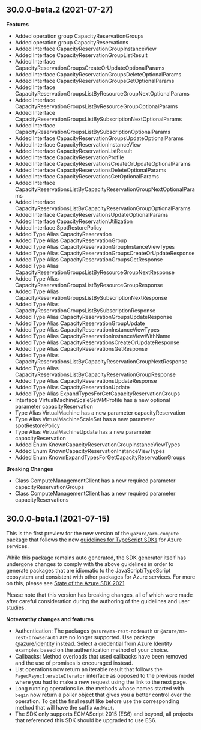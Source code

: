 ## 30.0.0-beta.2 (2021-07-27)
    
**Features**

  - Added operation group CapacityReservationGroups
  - Added operation group CapacityReservations
  - Added Interface CapacityReservationGroupInstanceView
  - Added Interface CapacityReservationGroupListResult
  - Added Interface CapacityReservationGroupsCreateOrUpdateOptionalParams
  - Added Interface CapacityReservationGroupsDeleteOptionalParams
  - Added Interface CapacityReservationGroupsGetOptionalParams
  - Added Interface CapacityReservationGroupsListByResourceGroupNextOptionalParams
  - Added Interface CapacityReservationGroupsListByResourceGroupOptionalParams
  - Added Interface CapacityReservationGroupsListBySubscriptionNextOptionalParams
  - Added Interface CapacityReservationGroupsListBySubscriptionOptionalParams
  - Added Interface CapacityReservationGroupsUpdateOptionalParams
  - Added Interface CapacityReservationInstanceView
  - Added Interface CapacityReservationListResult
  - Added Interface CapacityReservationProfile
  - Added Interface CapacityReservationsCreateOrUpdateOptionalParams
  - Added Interface CapacityReservationsDeleteOptionalParams
  - Added Interface CapacityReservationsGetOptionalParams
  - Added Interface CapacityReservationsListByCapacityReservationGroupNextOptionalParams
  - Added Interface CapacityReservationsListByCapacityReservationGroupOptionalParams
  - Added Interface CapacityReservationsUpdateOptionalParams
  - Added Interface CapacityReservationUtilization
  - Added Interface SpotRestorePolicy
  - Added Type Alias CapacityReservation
  - Added Type Alias CapacityReservationGroup
  - Added Type Alias CapacityReservationGroupInstanceViewTypes
  - Added Type Alias CapacityReservationGroupsCreateOrUpdateResponse
  - Added Type Alias CapacityReservationGroupsGetResponse
  - Added Type Alias CapacityReservationGroupsListByResourceGroupNextResponse
  - Added Type Alias CapacityReservationGroupsListByResourceGroupResponse
  - Added Type Alias CapacityReservationGroupsListBySubscriptionNextResponse
  - Added Type Alias CapacityReservationGroupsListBySubscriptionResponse
  - Added Type Alias CapacityReservationGroupsUpdateResponse
  - Added Type Alias CapacityReservationGroupUpdate
  - Added Type Alias CapacityReservationInstanceViewTypes
  - Added Type Alias CapacityReservationInstanceViewWithName
  - Added Type Alias CapacityReservationsCreateOrUpdateResponse
  - Added Type Alias CapacityReservationsGetResponse
  - Added Type Alias CapacityReservationsListByCapacityReservationGroupNextResponse
  - Added Type Alias CapacityReservationsListByCapacityReservationGroupResponse
  - Added Type Alias CapacityReservationsUpdateResponse
  - Added Type Alias CapacityReservationUpdate
  - Added Type Alias ExpandTypesForGetCapacityReservationGroups
  - Interface VirtualMachineScaleSetVMProfile has a new optional parameter capacityReservation
  - Type Alias VirtualMachine has a new parameter capacityReservation
  - Type Alias VirtualMachineScaleSet has a new parameter spotRestorePolicy
  - Type Alias VirtualMachineUpdate has a new parameter capacityReservation
  - Added Enum KnownCapacityReservationGroupInstanceViewTypes
  - Added Enum KnownCapacityReservationInstanceViewTypes
  - Added Enum KnownExpandTypesForGetCapacityReservationGroups

**Breaking Changes**

  - Class ComputeManagementClient has a new required parameter capacityReservationGroups
  - Class ComputeManagementClient has a new required parameter capacityReservations
    
## 30.0.0-beta.1 (2021-07-15)

This is the first preview for the new version of the `@azure/arm-compute` package that follows the new [guidelines for TypeScript SDKs](https://azure.github.io/azure-sdk/typescript_introduction.html) for Azure services.

While this package remains auto generated, the SDK generator itself has undergone changes to comply with the above guidelines in order to generate packages that are idiomatic to the JavaScript/TypeScript ecosystem and consistent with other packages for Azure services. For more on this, please see [State of the Azure SDK 2021](https://devblogs.microsoft.com/azure-sdk/state-of-the-azure-sdk-2021/).

Please note that this version has breaking changes, all of which were made after careful consideration during the authoring of the guidelines and user studies.

**Noteworthy changes and features**
- Authentication: The packages `@azure/ms-rest-nodeauth` or `@azure/ms-rest-browserauth` are no longer supported. Use package [@azure/identity](https://www.npmjs.com/package/@azure/identity) instead. Select a credential from Azure Identity examples based on the authentication method of your choice.
- Callbacks: Method overloads that used callbacks have been removed and the use of promises is encouraged instead.
- List operations now return an iterable result that follows the `PagedAsyncIterableIterator` interface as opposed to the previous model where you had to make a new request using the link to the next page.
- Long running operations i.e. the methods whose names started with `begin` now return a poller object that gives you a better control over the operation. To get the final result like before use the corresponding method that will have the suffix `AndWait`.
- The SDK only supports ECMAScript 2015 (ES6) and beyond, all projects that referenced this SDK should be upgraded to use ES6.
